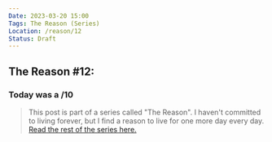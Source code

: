 ```yaml
---
Date: 2023-03-20 15:00
Tags: The Reason (Series)
Location: /reason/12
Status: Draft
---
```


## The Reason #12:

### Today was a /10

>This post is part of a series called "The Reason". I haven't committed to living forever, but I find a reason to live for one more day every day. [Read the rest of the series here.](/reason/)
